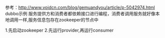 ##
 参考：http://www.voidcn.com/blog/gemuandyou/article/p-5042974.html
 dubbo示例 服务提供方和消费者都依赖接口进行编程，消费者调用服务就好像本地调用一样,服务信息包存在zookeeper的节点中

1.先启动zookeeper
2.先运行provider,再运行consumer
 
